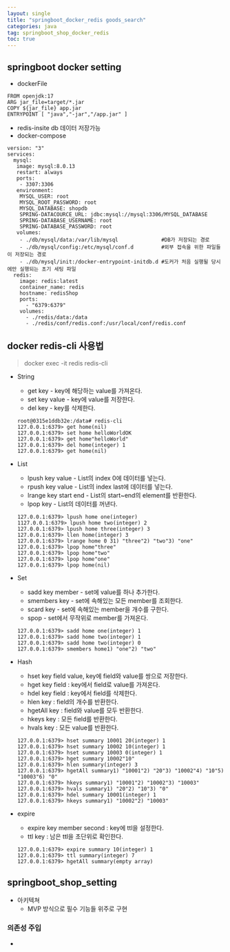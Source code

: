 ```yaml
---
layout: single
title: "springboot_docker_redis goods_search"
categories: java
tag: springboot_shop_docker_redis
toc: true
---
```

 

## springboot docker setting

- dockerFile

```
FROM openjdk:17
ARG jar_file=target/*.jar
COPY ${jar_file} app.jar
ENTRYPOINT [ "java","-jar","/app.jar" ]
```

- redis-insite db 데이터 저장가능
- docker-compose

```
version: "3"
services:
  mysql:
   image: mysql:8.0.13
   restart: always
   ports:
    - 3307:3306
   environment:
    MYSQL_USER: root
    MYSQL_ROOT_PASSWORD: root
    MYSQL_DATABASE: shopdb
    SPRING-DATACOURCE_URL: jdbc:mysql://mysql:3306/MYSQL_DATABASE
    SPRING-DATABASE_USERNAME: root
    SPRING-DATABASE_PASSWORD: root
   volumes:
    - ./db/mysql/data:/var/lib/mysql              #DB가 저장되는 경로
    - ./db/mysql/config:/etc/mysql/conf.d		  #외부 접속을 위한 파일들이 저장되는 경로
    - ./db/mysql/init:/docker-entrypoint-initdb.d #도커가 처음 실행될 당시에만 실행되는 초기 세팅 파일 
  redis:
    image: redis:latest
    container_name: redis
    hostname: redisShop
    ports:
      - "6379:6379"
    volumes:
      - ./redis/data:/data
      - ./redis/conf/redis.conf:/usr/local/conf/redis.conf
```
 
## docker redis-cli 사용법

> docker exec -it redis redis-cli
  
  - String
    - get key - key에 해당하는 value를 가져온다.
    - set key value - key에 value를 저장한다.
    - del key - key를 삭제한다.

    ```
    root@0315e1ddb32e:/data# redis-cli
    127.0.0.1:6379> get home(nil)
    127.0.0.1:6379> set home helloWorldOK
    127.0.0.1:6379> get home"helloWorld"
    127.0.0.1:6379> del home(integer) 1
    127.0.0.1:6379> get home(nil)
    ```

  - List
    - lpush key value - List의 index 0에 데이터를 넣는다.
    - rpush key value - List의 index last에 데이터를 넣는다.
    - lrange key start end - List의 start~end의 element를 반환한다.
    - lpop key - List의 데이터를 꺼낸다.

    ```
    127.0.0.1:6379> lpush home one(integer) 
    1127.0.0.1:6379> lpush home two(integer) 2
    127.0.0.1:6379> lpush home three(integer) 3
    127.0.0.1:6379> llen home(integer) 3
    127.0.0.1:6379> lrange home 0 31) "three"2) "two"3) "one"
    127.0.0.1:6379> lpop home"three"
    127.0.0.1:6379> lpop home"two"
    127.0.0.1:6379> lpop home"one"
    127.0.0.1:6379> lpop home(nil)
    ```

  - Set
    - sadd key member - set에 value를 하나 추가한다.
    - smembers key - set에 속해있는 모든 member를 조회한다.
    - scard key - set에 속해있는 member을 개수를 구한다.
    - spop - set에서 무작위로 member를 가져온다.

    ```
    127.0.0.1:6379> sadd home one(integer) 1
    127.0.0.1:6379> sadd home two(integer) 1
    127.0.0.1:6379> sadd home two(integer) 0
    127.0.0.1:6379> smembers home1) "one"2) "two"
    ```

  - Hash
    - hset key field value, key에 field와 value를 쌍으로 저장한다.
    - hget key field : key에서 field로 value를 가져온다.
    - hdel key field : key에서 field를 삭제한다.
    - hlen key : field의 개수를 반환한다.
    - hgetAll key : field와 value를 모두 반환한다.
    - hkeys key : 모든 field를 반환한다.
    - hvals key : 모든 value를 반환한다.

    ```
    127.0.0.1:6379> hset summary 10001 20(integer) 1
    127.0.0.1:6379> hset summary 10002 10(integer) 1
    127.0.0.1:6379> hset summary 10003 0(integer) 1
    127.0.0.1:6379> hget summary 10002"10"
    127.0.0.1:6379> hlen summary(integer) 3
    127.0.0.1:6379> hgetAll summary1) "10001"2) "20"3) "10002"4) "10"5) "10003"6) "0"
    127.0.0.1:6379> hkeys summary1) "10001"2) "10002"3) "10003"
    127.0.0.1:6379> hvals summary1) "20"2) "10"3) "0"
    127.0.0.1:6379> hdel summary 10001(integer) 1
    127.0.0.1:6379> hkeys summary1) "10002"2) "10003"
    ```

  - expire
    - expire key member second : key에 ttl을 설정한다.
    - ttl key : 남은 ttl을 초단위로 확인한다.

    ```
    127.0.0.1:6379> expire summary 10(integer) 1
    127.0.0.1:6379> ttl summary(integer) 7
    127.0.0.1:6379> hgetAll summary(empty array)
    ```

## springboot_shop_setting

- 아키텍쳐
  - MVP 방식으로 필수 기능들 위주로 구현

### 의존성 주입

- 
